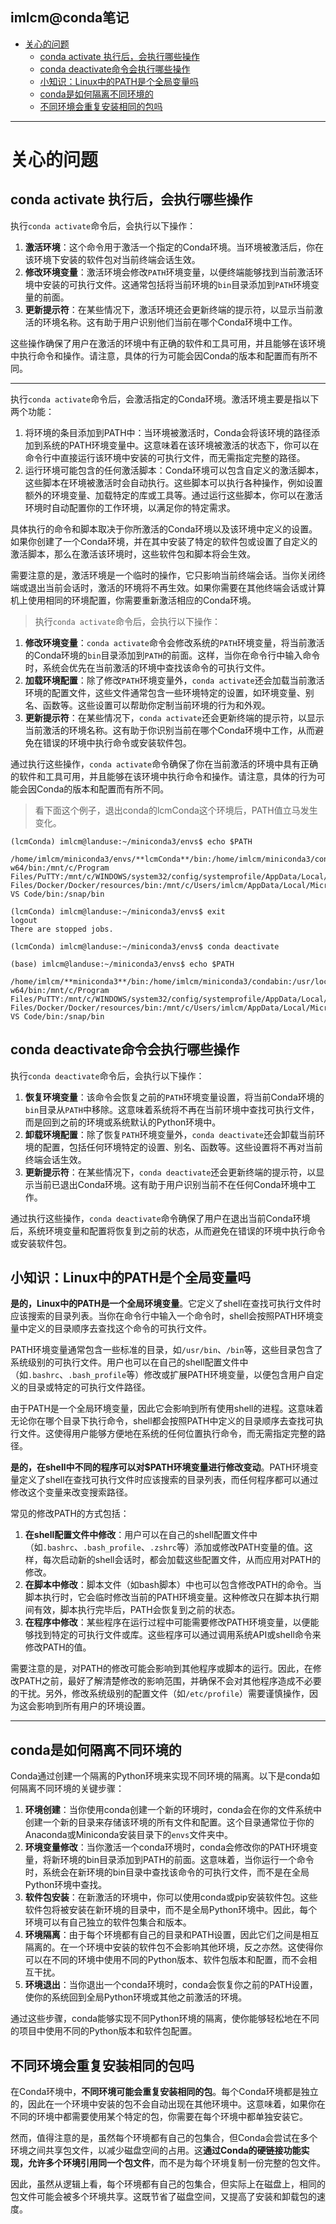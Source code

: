 
imlcm@conda笔记
---
- [关心的问题](#关心的问题)
  - [conda activate  执行后，会执行哪些操作](#conda-activate--执行后会执行哪些操作)
  - [conda deactivate命令会执行哪些操作](#conda-deactivate命令会执行哪些操作)
  - [小知识：Linux中的PATH是个全局变量吗](#小知识linux中的path是个全局变量吗)
  - [conda是如何隔离不同环境的](#conda是如何隔离不同环境的)
  - [不同环境会重复安装相同的包吗](#不同环境会重复安装相同的包吗)

---


# 关心的问题
## conda activate  执行后，会执行哪些操作
执行`conda activate`命令后，会执行以下操作：

1. **激活环境**：这个命令用于激活一个指定的Conda环境。当环境被激活后，你在该环境下安装的软件包对当前终端会话生效。
2. **修改环境变量**：激活环境会修改`PATH`环境变量，以便终端能够找到当前激活环境中安装的可执行文件。这通常包括将当前环境的`bin`目录添加到`PATH`环境变量的前面。
3. **更新提示符**：在某些情况下，激活环境还会更新终端的提示符，以显示当前激活的环境名称。这有助于用户识别他们当前在哪个Conda环境中工作。

这些操作确保了用户在激活的环境中有正确的软件和工具可用，并且能够在该环境中执行命令和操作。请注意，具体的行为可能会因Conda的版本和配置而有所不同。

---
执行`conda activate`命令后，会激活指定的Conda环境。激活环境主要是指以下两个功能：

1. 将环境的条目添加到PATH中：当环境被激活时，Conda会将该环境的路径添加到系统的PATH环境变量中。这意味着在该环境被激活的状态下，你可以在命令行中直接运行该环境中安装的可执行文件，而无需指定完整的路径。
2. 运行环境可能包含的任何激活脚本：Conda环境可以包含自定义的激活脚本，这些脚本在环境被激活时会自动执行。这些脚本可以执行各种操作，例如设置额外的环境变量、加载特定的库或工具等。通过运行这些脚本，你可以在激活环境时自动配置你的工作环境，以满足你的特定需求。

具体执行的命令和脚本取决于你所激活的Conda环境以及该环境中定义的设置。如果你创建了一个Conda环境，并在其中安装了特定的软件包或设置了自定义的激活脚本，那么在激活该环境时，这些软件包和脚本将会生效。

需要注意的是，激活环境是一个临时的操作，它只影响当前终端会话。当你关闭终端或退出当前会话时，激活的环境将不再生效。如果你需要在其他终端会话或计算机上使用相同的环境配置，你需要重新激活相应的Conda环境。

> 执行`conda activate`命令后，会执行以下操作：

1. **修改环境变量**：`conda activate`命令会修改系统的`PATH`环境变量，将当前激活的Conda环境的`bin`目录添加到`PATH`的前面。这样，当你在命令行中输入命令时，系统会优先在当前激活的环境中查找该命令的可执行文件。
2. **加载环境配置**：除了修改`PATH`环境变量外，`conda activate`还会加载当前激活环境的配置文件，这些文件通常包含一些环境特定的设置，如环境变量、别名、函数等。这些设置可以帮助你定制当前环境的行为和外观。
3. **更新提示符**：在某些情况下，`conda activate`还会更新终端的提示符，以显示当前激活的环境名称。这有助于你识别当前在哪个Conda环境中工作，从而避免在错误的环境中执行命令或安装软件包。

通过执行这些操作，`conda activate`命令确保了你在当前激活的环境中具有正确的软件和工具可用，并且能够在该环境中执行命令和操作。请注意，具体的行为可能会因Conda的版本和配置而有所不同。

> 看下面这个例子，退出conda的lcmConda这个环境后，PATH值立马发生变化。
```
(lcmConda) imlcm@landuse:~/miniconda3/envs$ echo $PATH

/home/imlcm/miniconda3/envs/**lcmConda**/bin:/home/imlcm/miniconda3/condabin:/usr/local/sbin:/usr/local/bin:/usr/sbin:/usr/bin:/sbin:/bin:/usr/games:/usr/local/games:/usr/lib/wsl/lib:/mnt/c/Windows/System32/HWAudioDriverLibs:/mnt/c/WINDOWS/system32:/mnt/c/WINDOWS:/mnt/c/WINDOWS/System32/Wbem:/mnt/c/WINDOWS/System32/WindowsPowerShell/v1.0:/mnt/c/WINDOWS/System32/OpenSSH:/mnt/c/Users/iliving/anaconda3:/mnt/c/Users/iliving/anaconda3/Scripts:/mnt/c/Users/iliving/anaconda3/Library/bin:/mnt/c/Users/iliving/anaconda3/Library/mingw-w64/bin:/mnt/c/Program Files/PuTTY:/mnt/c/WINDOWS/system32/config/systemprofile/AppData/Local/Microsoft/WindowsApps:/mnt/c/WINDOWS/System32/Wbem:/mnt/c/WINDOWS/system32:/mnt/c/WINDOWS:/mnt/c/WINDOWS/System32/WindowsPowerShell/v1.0:/mnt/c/WINDOWS/System32/OpenSSH:/mnt/c/Program Files/Docker/Docker/resources/bin:/mnt/c/Users/imlcm/AppData/Local/Microsoft/WindowsApps:/mnt/c/Users/imlcm/AppData/Local/Programs/Ollama:/mnt/c/Windows/System32:/mnt/c/Users/imlcm:/mnt/c/Users/imlcm/AppData/Local/Programs/Microsoft VS Code/bin:/snap/bin

(lcmConda) imlcm@landuse:~/miniconda3/envs$ exit
logout
There are stopped jobs.

(lcmConda) imlcm@landuse:~/miniconda3/envs$ conda deactivate

(base) imlcm@landuse:~/miniconda3/envs$ echo $PATH

/home/imlcm/**miniconda3**/bin:/home/imlcm/miniconda3/condabin:/usr/local/sbin:/usr/local/bin:/usr/sbin:/usr/bin:/sbin:/bin:/usr/games:/usr/local/games:/usr/lib/wsl/lib:/mnt/c/Windows/System32/HWAudioDriverLibs:/mnt/c/WINDOWS/system32:/mnt/c/WINDOWS:/mnt/c/WINDOWS/System32/Wbem:/mnt/c/WINDOWS/System32/WindowsPowerShell/v1.0:/mnt/c/WINDOWS/System32/OpenSSH:/mnt/c/Users/iliving/anaconda3:/mnt/c/Users/iliving/anaconda3/Scripts:/mnt/c/Users/iliving/anaconda3/Library/bin:/mnt/c/Users/iliving/anaconda3/Library/mingw-w64/bin:/mnt/c/Program Files/PuTTY:/mnt/c/WINDOWS/system32/config/systemprofile/AppData/Local/Microsoft/WindowsApps:/mnt/c/WINDOWS/System32/Wbem:/mnt/c/WINDOWS/system32:/mnt/c/WINDOWS:/mnt/c/WINDOWS/System32/WindowsPowerShell/v1.0:/mnt/c/WINDOWS/System32/OpenSSH:/mnt/c/Program Files/Docker/Docker/resources/bin:/mnt/c/Users/imlcm/AppData/Local/Microsoft/WindowsApps:/mnt/c/Users/imlcm/AppData/Local/Programs/Ollama:/mnt/c/Windows/System32:/mnt/c/Users/imlcm:/mnt/c/Users/imlcm/AppData/Local/Programs/Microsoft VS Code/bin:/snap/bin
```

## conda deactivate命令会执行哪些操作
执行`conda deactivate`命令后，会执行以下操作：

1. **恢复环境变量**：该命令会恢复之前的`PATH`环境变量设置，将当前Conda环境的`bin`目录从`PATH`中移除。这意味着系统将不再在当前环境中查找可执行文件，而是回到之前的环境或系统默认的Python环境中。
2. **卸载环境配置**：除了恢复`PATH`环境变量外，`conda deactivate`还会卸载当前环境的配置，包括任何环境特定的设置、别名、函数等。这些设置将不再对当前终端会话生效。
3. **更新提示符**：在某些情况下，`conda deactivate`还会更新终端的提示符，以显示当前已退出Conda环境。这有助于用户识别当前不在任何Conda环境中工作。

通过执行这些操作，`conda deactivate`命令确保了用户在退出当前Conda环境后，系统环境变量和配置将恢复到之前的状态，从而避免在错误的环境中执行命令或安装软件包。

## 小知识：Linux中的PATH是个全局变量吗

**是的，Linux中的PATH是一个全局环境变量**。它定义了shell在查找可执行文件时应该搜索的目录列表。当你在命令行中输入一个命令时，shell会按照PATH环境变量中定义的目录顺序去查找这个命令的可执行文件。

PATH环境变量通常包含一些标准的目录，如`/usr/bin`、`/bin`等，这些目录包含了系统级别的可执行文件。用户也可以在自己的shell配置文件中（如`.bashrc`、`.bash_profile`等）修改或扩展PATH环境变量，以便包含用户自定义的目录或特定的可执行文件路径。

由于PATH是一个全局环境变量，因此它会影响到所有使用shell的进程。这意味着无论你在哪个目录下执行命令，shell都会按照PATH中定义的目录顺序去查找可执行文件。这使得用户能够方便地在系统的任何位置执行命令，而无需指定完整的路径。

**是的，在shell中不同的程序可以对$PATH环境变量进行修改变动**。PATH环境变量定义了shell在查找可执行文件时应该搜索的目录列表，而任何程序都可以通过修改这个变量来改变搜索路径。

常见的修改PATH的方式包括：

1. **在shell配置文件中修改**：用户可以在自己的shell配置文件中（如`.bashrc`、`.bash_profile`、`.zshrc`等）添加或修改PATH变量的值。这样，每次启动新的shell会话时，都会加载这些配置文件，从而应用对PATH的修改。
2. **在脚本中修改**：脚本文件（如bash脚本）中也可以包含修改PATH的命令。当脚本执行时，它会临时修改当前的PATH环境变量。这种修改只在脚本执行期间有效，脚本执行完毕后，PATH会恢复到之前的状态。
3. **在程序中修改**：某些程序在运行过程中可能需要修改PATH环境变量，以便能够找到特定的可执行文件或库。这些程序可以通过调用系统API或shell命令来修改PATH的值。

需要注意的是，对PATH的修改可能会影响到其他程序或脚本的运行。因此，在修改PATH之前，最好了解清楚修改的影响范围，并确保不会对其他程序造成不必要的干扰。另外，修改系统级别的配置文件（如`/etc/profile`）需要谨慎操作，因为这会影响到所有用户的环境设置。

---

## conda是如何隔离不同环境的

Conda通过创建一个隔离的Python环境来实现不同环境的隔离。以下是conda如何隔离不同环境的关键步骤：

1. **环境创建**：当你使用conda创建一个新的环境时，conda会在你的文件系统中创建一个新的目录来存储该环境的所有文件和配置。这个目录通常位于你的Anaconda或Miniconda安装目录下的`envs`文件夹中。
2. **环境变量修改**：当你激活一个conda环境时，conda会修改你的PATH环境变量，将新环境的bin目录添加到PATH的前面。这意味着，当你运行一个命令时，系统会在新环境的bin目录中查找该命令的可执行文件，而不是在全局Python环境中查找。
3. **软件包安装**：在新激活的环境中，你可以使用conda或pip安装软件包。这些软件包将被安装在新环境的目录中，而不是全局Python环境中。因此，每个环境可以有自己独立的软件包集合和版本。
4. **环境隔离**：由于每个环境都有自己的目录和PATH设置，因此它们之间是相互隔离的。在一个环境中安装的软件包不会影响其他环境，反之亦然。这使得你可以在不同的环境中使用不同的Python版本、软件包版本和配置，而不会相互干扰。
5. **环境退出**：当你退出一个conda环境时，conda会恢复你之前的PATH设置，使你的系统回到全局Python环境或其他之前激活的环境。

通过这些步骤，conda能够实现不同Python环境的隔离，使你能够轻松地在不同的项目中使用不同的Python版本和软件包配置。

## 不同环境会重复安装相同的包吗

在Conda环境中，**不同环境可能会重复安装相同的包**。每个Conda环境都是独立的，因此在一个环境中安装的包不会自动出现在其他环境中。这意味着，如果你在不同的环境中都需要使用某个特定的包，你需要在每个环境中都单独安装它。

然而，值得注意的是，虽然每个环境都有自己的包集合，但Conda会尝试在多个环境之间共享包文件，以减少磁盘空间的占用。这**通过Conda的硬链接功能实现，允许多个环境引用同一个包文件**，而不是为每个环境复制一份完整的包文件。

因此，虽然从逻辑上看，每个环境都有自己的包集合，但实际上在磁盘上，相同的包文件可能会被多个环境共享。这既节省了磁盘空间，又提高了安装和卸载包的速度。
